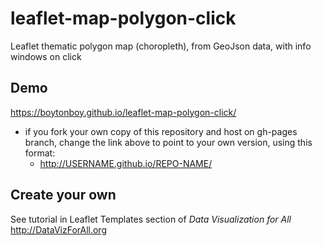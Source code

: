 # leaflet-map-polygon-click
Leaflet thematic polygon map (choropleth), from GeoJson data, with info windows on click

## Demo
https://boytonboy.github.io/leaflet-map-polygon-click/

- if you fork your own copy of this repository and host on gh-pages branch, change the link above to point to your own version, using this format:
  - http://USERNAME.github.io/REPO-NAME/

## Create your own
See tutorial in Leaflet Templates section of *Data Visualization for All*  http://DataVizForAll.org
